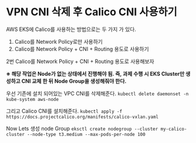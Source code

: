 # VPN CNI 삭제 후 Calico CNI 사용하기

AWS EKS에 Calico를 사용하는 방법으로는 두 가지 가 있다.
  1. Calico를 Network Policy로만 사용하기
  2. Calico를 Network Policy + CNI + Routing 용도로 사용하기

2번 Calico를 Network Policy + CNI + Routing 용도로 사용해보자

**※ 해당 작업은 Node가 없는 상태에서 진행해야 됨. 즉, 과제 수행 시 EKS Cluster만 생성하고 CNI 교체 한 뒤 Node Group을 생성해줘야 한다.**

우선 기존에 설치 되어있는 VPC CNI를 삭제해준다.
``` kubectl delete daemonset -n kube-system aws-node ```

그리고 Calico CNI를 설치해준다.
``` kubectl apply -f https://docs.projectcalico.org/manifests/calico-vxlan.yaml ```

Now Lets 생성 node Group
``` eksctl create nodegroup --cluster my-calico-cluster --node-type t3.medium --max-pods-per-node 100 ```
